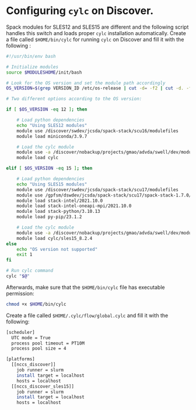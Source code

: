 # Configuring `cylc` on Discover.

 Spack modules for SLES12 and SLES15 are different and the following script handles this switch and loads proper `cylc` installation automatically. Create a file called `$HOME/bin/cylc` for running `cylc` on Discover and fill it with the following :

```bash
#!/usr/bin/env bash

# Initialize modules
source $MODULESHOME/init/bash

# Look for the OS version and set the module path accordingly
OS_VERSION=$(grep VERSION_ID /etc/os-release | cut -d= -f2 | cut -d. -f1 | sed 's/"//g')

# Two different options according to the OS version:

if [ $OS_VERSION -eq 12 ]; then

    # Load python dependencies
    echo "Using SLES12 modules"
    module use /discover/swdev/jcsda/spack-stack/scu16/modulefiles
    module load miniconda/3.9.7

    # Load the cylc module
    module use -a /discover/nobackup/projects/gmao/advda/swell/dev/modulefiles/core/
    module load cylc

elif [ $OS_VERSION -eq 15 ]; then

    # Load python dependencies
    echo "Using SLES15 modules"
    module use /discover/swdev/jcsda/spack-stack/scu17/modulefiles
    module use /gpfsm/dswdev/jcsda/spack-stack/scu17/spack-stack-1.7.0/envs/ue-intel-2021.10.0/install/modulefiles/Core
    module load stack-intel/2021.10.0
    module load stack-intel-oneapi-mpi/2021.10.0
    module load stack-python/3.10.13
    module load py-pip/23.1.2

    # Load the cylc module
    module use -a /discover/nobackup/projects/gmao/advda/swell/dev/modulefiles/core/
    module load cylc/sles15_8.2.4
else
    echo "OS version not supported"
    exit 1
fi

# Run cylc command
cylc "$@"
```

Afterwards, make sure that the `$HOME/bin/cylc` file has executable permission:

```bash
chmod +x $HOME/bin/cylc
```

Create a file called `$HOME/.cylc/flow/global.cylc` and fill it with the following:

```bash
[scheduler]
  UTC mode = True
  process pool timeout = PT10M
  process pool size = 4

[platforms]
  [[nccs_discover]]
    job runner = slurm
    install target = localhost
    hosts = localhost
  [[nccs_discover_sles15]]
    job runner = slurm
    install target = localhost
    hosts = localhost
```




